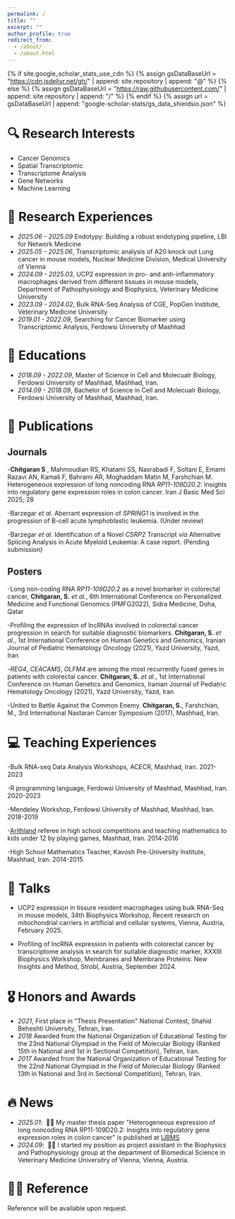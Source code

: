 ```yaml
---
permalink: /
title: ""
excerpt: ""
author_profile: true
redirect_from: 
  - /about/
  - /about.html
---
```


{% if site.google_scholar_stats_use_cdn %}
{% assign gsDataBaseUrl = "https://cdn.jsdelivr.net/gh/" | append: site.repository | append: "@" %}
{% else %}
{% assign gsDataBaseUrl = "https://raw.githubusercontent.com/" | append: site.repository | append: "/" %}
{% endif %}
{% assign url = gsDataBaseUrl | append: "google-scholar-stats/gs_data_shieldsio.json" %}

<span class='anchor' id='about-me'></span>
# 🔍 Research Interests
- Cancer Genomics
- Spatial Transcriptomic
- Transcriptome Analysis
- Gene Networks
- Machine Learning

# 🧬 Research Experiences
- *2025.06 - 2025.09* Endotypy: Building a robust endotyping pipeline, LBI for Network Medicine
- *2025.05 - 2025.06*, Transcriptomic analysis of A20 knock out Lung cancer in mouse models, Nuclear Medicine Division, Medical University of Vienna
- *2024.09 - 2025.03*, UCP2 expression in pro- and anti-inflammatory macrophages derived from different tissues in mouse models, Department of Pathophysiology and Biophysics, Veterinary Medicine University
- *2023.09 - 2024.02*, Bulk RNA-Seq Analysis of CGE, PopGen Institute, Veterinary Medicine University
- *2019.01 - 2022.09*, Searching for Cancer Biomarker using  Transcriptomic Analysis, Ferdowsi University of Mashhad
   
# 📖 Educations
- *2018.09 - 2022.09*, Master of Science in Cell and Molecualr Biology, Ferdowsi University of Mashhad, Mashhad, Iran. 
- *2014.09 - 2018.09*, Bachelor of Science in Cell and Molecualr Biology, Ferdowsi University of Mashhad, Mashhad, Iran.


# 📝 Publications 
## Journals
-**Chitgaran S** , Mahmoudian RS, Khatami SS, Nasrabadi F, Soltani E, Emami Razavi AN, Kamali F, Bahrami AR, Moghaddam Matin M, Farshchian M. Heterogeneous expression of long noncoding RNA _RP11-109D20.2_: Insights into regulatory gene expression roles in colon cancer. Iran J Basic Med Sci 2025; 28

-Barzegar _et al._ Aberrant expression of _SPRING1_ is involved in the progression of B-cell acute lymphoblastic leukemia. (Under review)

-Barzegar _et al._ Identification of a Novel _CSRP2_ Transcript _via_ Alternative Splicing Analysis in Acute Myeloid Leukemia: A case report. (Pending submission)

## Posters
-Long non-coding RNA _RP11-109D20.2_ as a novel biomarker in colorectal cancer, **Chitgaran, S.** _et al._, 6th International Conference on Personalized Medicine and Functional Genomics (PMFG2022), Sidra Medicine, Doha, Qatar

-Profiling the expression of lncRNAs involved in colorectal cancer progression in search for suitable diagnostic biomarkers. **Chitgaran, S.** _et al._, 1st International Conference on Human Genetics and Genomics, Iranian Journal of Pediatric Hematology Oncology (2021), Yazd University, Yazd, Iran

-_REG4_, _CEACAMS_, _OLFM4_ are among the most recurrently fused genes in patients with colorectal cancer. **Chitgaran, S.** _et al._, 1st International Conference on Human Genetics and Genomics, Iranian Journal of Pediatric Hematology Oncology (2021), Yazd University, Yazd, Iran

-United to Battle Against the Common Enemy. **Chitgaran, S.**, Farshchian, M., 3rd International Nastaran Cancer Symposium (2017), Mashhad, Iran.

<!--<div class='paper-box'><div class='paper-box-image'><div><div class="badge">CVPR 2016</div><img src='images/500x300.png' alt="sym" width="100%"></div></div>
<div class='paper-box-text' markdown="1">-->


# 💻 Teaching Experiences

-Bulk RNA-seq Data Analysis Workshops, ACECR,  Mashhad, Iran. 2021-2023

-R programming language, Ferdowsi University of Mashhad, Mashhad, Iran. 2020-2023

-Mendeley Workshop, Ferdowsi University of Mashhad, Mashhad, Iran. 2018-2019                           				        	  	                  

-[Arithland](http://arith.land/en) referee in high school competitions and teaching mathematics to kids under 12 by playing games, Mashhad, Iran. 2014-2016

-High School Mathematics Teacher, Kavosh Pre-University Institute, Mashhad, Iran. 2014-2015


# 💬 Talks
<!-- Add slides -->
- UCP2 expression in tissure resident macrophages using bulk RNA-Seq in mouse models, 34th Biophysics Workshop, Recent research on mitochondrial carriers in artificial and cellular systems, Vienna, Austria, February 2025.
  
- Profiling of lncRNA expression in patients with colorectal cancer by transcriptome analysis in search for suitable diagnostic marker, XXXIII Biophysics Workshop, Membranes and Membrane Proteins: New Insights and Method, Strobl, Austria, September 2024.

# 🎖 Honors and Awards
- *2021*, First place in "Thesis Presentation" National Contest, Shahid Beheshti University, Tehran, Iran.
- *2018* Awarded from the National Organization of Educational Testing for the 23nd National Olympiad in the Field of Molecular Biology (Ranked 15th in National and 1st in Sectional Competition), Tehran, Iran.
- *2017* Awarded from the National Organization of Educational Testing for the 22nd National Olympiad in the Field of Molecular Biology (Ranked 13th in National and 3rd in Sectional Competition), Tehran, Iran.


# 🔥 News
- *2025.01*: &nbsp;🎉🎉 My master thesis paper "Heterogeneous expression of long noncoding RNA RP11-109D20.2: Insights into regulatory gene expression roles in colon cancer" is published at [IJBMS](https://ijbms.mums.ac.ir/article_25493.html)
- *2024.09*: &nbsp;🎉🎉 I started my position as project assistant in the Biophysics and Pathophysiology group at the department of Biomedical Science in Veterinary Medicine Universitry of Vienna, Vienna, Austria.
 

# 🧑‍🏫 Reference
Reference will be available upon request.
